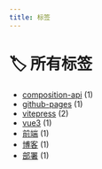 ```yaml
---
title: 标签
---
```


# 🏷️ 所有标签

- [composition-api](./composition-api.md) (1)
- [github-pages](./github-pages.md) (1)
- [vitepress](./vitepress.md) (2)
- [vue3](./vue3.md) (1)
- [前端](./前端.md) (1)
- [博客](./博客.md) (1)
- [部署](./部署.md) (1)